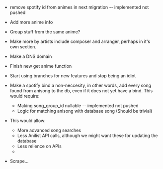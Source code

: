  * remove spotify id from animes in next migration -- implemented not pushed

 * Add more anime info

 * Group stuff from the same anime?

 * Make more by artists include composer and arranger, perhaps in it's own section.

 * Make a DNS domain

 * Finish new get anime function

 * Start using branches for new features and stop being an idiot

 * Make a spotify bind a non-neccesity, in other words, add every song found from anisong to the db, even if it does not yet have a bind.
 This would require:
   * Making song_group_id nullable -- implemented not pushed
   * Logic for matching anisong with database song (Should be trivial)
 * This would allow:
   * More advanced song searches
   * Less Anilist API calls, although we might want these for updating the database
   * Less relience on APIs
   * 

 * Scrape...
